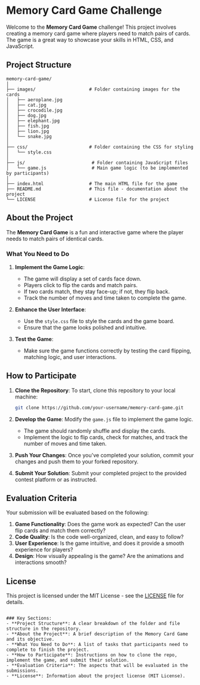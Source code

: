 
# Memory Card Game Challenge

Welcome to the **Memory Card Game** challenge! This project involves creating a memory card game where players need to match pairs of cards. The game is a great way to showcase your skills in HTML, CSS, and JavaScript.

## Project Structure

```
memory-card-game/
│
├── images/                    # Folder containing images for the cards
│   ├── aeroplane.jpg
│   ├── cat.jpg
│   ├── crocodile.jpg
│   ├── dog.jpg
│   ├── elephant.jpg
│   ├── fish.jpg
│   ├── lion.jpg
│   └── snake.jpg
│
├── css/                       # Folder containing the CSS for styling
│   └── style.css
│
├── js/                         # Folder containing JavaScript files
│   └── game.js                 # Main game logic (to be implemented by participants)
│
├── index.html                 # The main HTML file for the game
├── README.md                  # This file - documentation about the project
└── LICENSE                    # License file for the project
```

## About the Project

The **Memory Card Game** is a fun and interactive game where the player needs to match pairs of identical cards. 

### What You Need to Do

1. **Implement the Game Logic**:
   - The game will display a set of cards face down.
   - Players click to flip the cards and match pairs.
   - If two cards match, they stay face-up; if not, they flip back.
   - Track the number of moves and time taken to complete the game.

2. **Enhance the User Interface**:
   - Use the `style.css` file to style the cards and the game board.
   - Ensure that the game looks polished and intuitive.

3. **Test the Game**:
   - Make sure the game functions correctly by testing the card flipping, matching logic, and user interactions.

## How to Participate

1. **Clone the Repository**:
   To start, clone this repository to your local machine:
   ```bash
   git clone https://github.com/your-username/memory-card-game.git
   ```

2. **Develop the Game**:
   Modify the `game.js` file to implement the game logic.
   - The game should randomly shuffle and display the cards.
   - Implement the logic to flip cards, check for matches, and track the number of moves and time taken.

3. **Push Your Changes**:
   Once you've completed your solution, commit your changes and push them to your forked repository.

4. **Submit Your Solution**:
   Submit your completed project to the provided contest platform or as instructed.

## Evaluation Criteria

Your submission will be evaluated based on the following:

1. **Game Functionality**: Does the game work as expected? Can the user flip cards and match them correctly?
2. **Code Quality**: Is the code well-organized, clean, and easy to follow?
3. **User Experience**: Is the game intuitive, and does it provide a smooth experience for players?
4. **Design**: How visually appealing is the game? Are the animations and interactions smooth?

## License

This project is licensed under the MIT License - see the [LICENSE](LICENSE) file for details.
```

### Key Sections:
- **Project Structure**: A clear breakdown of the folder and file structure in the repository.
- **About the Project**: A brief description of the Memory Card Game and its objective.
- **What You Need to Do**: A list of tasks that participants need to complete to finish the project.
- **How to Participate**: Instructions on how to clone the repo, implement the game, and submit their solution.
- **Evaluation Criteria**: The aspects that will be evaluated in the submissions.
- **License**: Information about the project license (MIT License).
